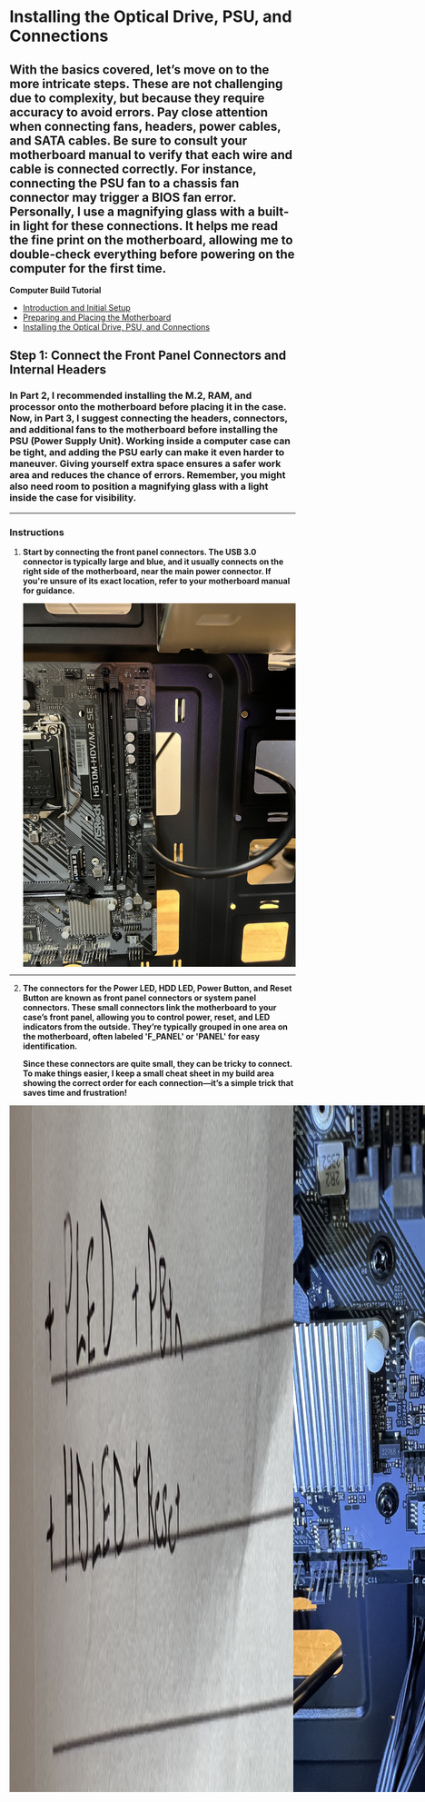 # Installing the Optical Drive, PSU, and Connections

## With the basics covered, let’s move on to the more intricate steps. These are not challenging due to complexity, but because they require accuracy to avoid errors. Pay close attention when connecting fans, headers, power cables, and SATA cables. Be sure to consult your motherboard manual to verify that each wire and cable is connected correctly. For instance, connecting the PSU fan to a chassis fan connector may trigger a BIOS fan error. Personally, I use a magnifying glass with a built-in light for these connections. It helps me read the fine print on the motherboard, allowing me to double-check everything before powering on the computer for the first time.

<b>Computer Build Tutorial</b>
   - [Introduction and Initial Setup](https://github.com/GSecAwareness/ComputerBuild/blob/main/README.md)
   - [Preparing and Placing the Motherboard](https://github.com/GSecAwareness/ComputerBuild/blob/main/part2/s2-mobo.md)
   - [Installing the Optical Drive, PSU, and Connections](https://github.com/GSecAwareness/ComputerBuild/blob/main/part3/part3.md)

## Step 1: Connect the Front Panel Connectors and Internal Headers 

### In Part 2, I recommended installing the M.2, RAM, and processor onto the motherboard before placing it in the case. Now, in Part 3, I suggest connecting the headers, connectors, and additional fans to the motherboard before installing the PSU (Power Supply Unit). Working inside a computer case can be tight, and adding the PSU early can make it even harder to maneuver. Giving yourself extra space ensures a safer work area and reduces the chance of errors. Remember, you might also need room to position a magnifying glass with a light inside the case for visibility.

---

### Instructions
1. **Start by connecting the front panel connectors. The USB 3.0 connector is typically large and blue, and it usually connects on the right side of the motherboard, near the main power connector. If you're unsure of its exact location, refer to your motherboard manual for guidance.**

   <div style="display: flex;">
    <img src="https://github.com/GSecAwareness/ComputerBuild/blob/main/part3/IMG_1032.JPG" alt="Computer Setup" width="500"/>  

---
2. **The connectors for the Power LED, HDD LED, Power Button, and Reset Button are known as front panel connectors or system panel connectors. These small connectors link the motherboard to your case’s front panel, allowing you to control power, reset, and LED indicators from the outside. They’re typically grouped in one area on the motherboard, often labeled 'F_PANEL' or 'PANEL' for easy identification.**  

   **Since these connectors are quite small, they can be tricky to connect. To make things easier, I keep a small cheat sheet in my build area showing the correct order for each connection—it’s a simple trick that saves time and frustration!**
   
 <div style="display: flex;">
    <img src="https://github.com/GSecAwareness/ComputerBuild/blob/main/part3/IMG_1033.JPG" alt="Computer Setup" width="500"/>  
    <img src="https://github.com/GSecAwareness/ComputerBuild/blob/main/part3/IMG_1034.JPG" alt="Computer Setup" width="500"/>  

---  
3. **Once you’ve completed the previous steps, connect the USB 2.0 and HD Audio connectors. These connectors are typically located at the bottom of the motherboard and resemble fan connectors; however, the pin placements differ, so it's essential to refer to your motherboard manual for the correct configuration. Connecting the USB 2.0 allows for data transfer between your peripherals and the motherboard, enabling the use of devices like keyboards, mice, and external drives. The HD Audio connector provides sound input and output capabilities for the case's front panel audio ports, allowing for easy access to audio connections. Next, let's connect the SATA cable to the motherboard; this cable will be used to connect to the optical drive once it’s installed.**
   

 <div style="display: flex;">
    <img src="https://github.com/GSecAwareness/ComputerBuild/blob/main/part3/IMG_1035.JPG" alt="Computer Setup" width="500"/>  
    <img src="https://github.com/GSecAwareness/ComputerBuild/blob/main/part3/IMG_1036.JPG" alt="Computer Setup" width="500"/>

---
4. **Slide the optical drive into the chassis and secure it with screws, ensuring it fits snugly in place to avoid any vibrations during operation. Make sure the drive is oriented correctly for easy access to its front panel. Once the optical drive is secured, plug the SATA cable into the corresponding port on the drive to establish the data connection. The SATA cable allows data to transfer between the optical drive and the motherboard, enabling the system to read and write data from discs. Once we install the PSU, we will connect the SATA power cable to the optical drive, ensuring it has the necessary power to function.**  
    
<div style="display: flex;">
    <img src="https://github.com/GSecAwareness/ComputerBuild/blob/main/part3/1.PNG" alt="Computer Setup" width="500"/>    

---
5. **I placed the PSU on the table to familiarize myself with the different connectors, noting their functions and identifying which cables will be needed for various components. This step is crucial for understanding the layout and ensuring that I have everything ready for installation. After that, I examined the connections on the motherboard, which typically include the CPU power connector, the main power connector, and various other connectors for peripherals like SATA drives. By assessing these connections, I can plan how the wires will be routed from the back of the case to keep everything organized and maintain good airflow. Proper cable routing will help prevent clutter and ensure that all components receive the necessary power without obstruction.**  

<div style="display: flex;">
    <img src="https://github.com/GSecAwareness/ComputerBuild/blob/main/part3/IMG_1044.JPG" alt="Computer Setup" width="500"/>  

---
6. **Secure the PSU in place and thread the cables through the small hole at the back of the case. This will allow us to route the cables to the nearest inlet next to their corresponding connectors, helping to maintain an organized and tidy interior. Proper cable management not only improves airflow within the case, which can aid in cooling, but also makes future upgrades or troubleshooting much easier. Once everything is in position, fasten the PSU to the case using machine screws. Ensure the screws are tightened securely but not overly so, as this could damage the PSU or the case.**

 <div style="display: flex;">
    <img src="https://github.com/GSecAwareness/ComputerBuild/blob/main/part3/IMG_1045.JPG" alt="Computer Setup" width="500"/>    
    <img src="https://github.com/GSecAwareness/ComputerBuild/blob/main/part3/IMG_1046.JPG" alt="Computer Setup" width="500"/>    

---
7. **Connect the CPU connector and the main power connector to the motherboard. The CPU connector supplies power specifically to the processor, ensuring it has the necessary energy to function properly. The main power connector, often referred to as the 24-pin connector, provides power to the motherboard itself, powering all its components, including the memory, storage devices, and expansion cards. Properly connecting these power cables is essential for the system to operate correctly.**

 <div style="display: flex;">
    <img src="https://github.com/GSecAwareness/ComputerBuild/blob/main/part3/IMG_1049.JPG" alt="Computer Setup" width="500"/>    
    <img src="https://github.com/GSecAwareness/ComputerBuild/blob/main/part3/IMG_1050.JPG" alt="Computer Setup" width="500"/>      

---
8. **At this stage, I typically begin organizing and securing the cables at the back of the case using zip ties. This practice of grouping cables together and fastening them helps improve airflow within the case, which is crucial for maintaining optimal temperatures for your components.** 

   **By tying down cables, you minimize clutter and reduce the risk of interfering with fans. It's beneficial to route the cables along the edges of the case and keep them away from areas where they could get pinched or damaged. Consider labeling your cables or using different colored zip ties for easier identification, especially if you have multiple SATA drives or other peripherals. This attention to detail will create a cleaner build, making future upgrades or repairs much simpler.** 

<div style="display: flex;">
    <img src="https://github.com/GSecAwareness/ComputerBuild/blob/main/part3/IMG_1047.JPG" alt="Computer Setup" width="500"/>    

---
9. **Next we need to install the graphics card**

<div style="display: flex;">
    <img src="https://github.com/GSecAwareness/ComputerBuild/blob/main/part3/IMG_1048.JPG" alt="Computer Setup" width="500"/>   

    
